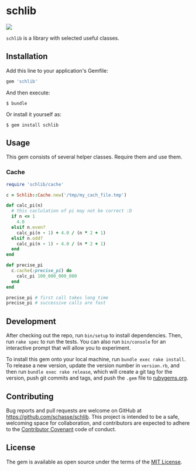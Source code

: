# schlib

![](https://github.com/schasse/schlib/blob/master/logo/schlib_logo.png)

`schlib` is a library with selected useful classes.

## Installation

Add this line to your application's Gemfile:

```ruby
gem 'schlib'
```

And then execute:

    $ bundle

Or install it yourself as:

    $ gem install schlib

## Usage

This gem consists of several helper classes. Require them and use them.

### Cache

``` ruby
require 'schlib/cache'

c = Schlib::Cache.new('/tmp/my_cach_file.tmp')

def calc_pi(n)
  # this caclulation of pi may not be correct :D
  if n <= 1
    4.0
  elsif n.even?
    calc_pi(n - 1) + 4.0 / (n * 2 + 1)
  elsif n.odd?
    calc_pi(n - 1) - 4.0 / (n * 2 + 1)
  end
end

def precise_pi
  c.cache(:precise_pi) do
    calc_pi 100_000_000_000
  end
end

precise_pi # first call takes long time
precise_pi # successive calls are fast
```

## Development

After checking out the repo, run `bin/setup` to install
dependencies. Then, run `rake spec` to run the tests. You can also run
`bin/console` for an interactive prompt that will allow you to
experiment.

To install this gem onto your local machine, run `bundle exec rake
install`. To release a new version, update the version number in
`version.rb`, and then run `bundle exec rake release`, which will
create a git tag for the version, push git commits and tags, and push
the `.gem` file to [rubygems.org](https://rubygems.org).

## Contributing

Bug reports and pull requests are welcome on GitHub at
https://github.com/schasse/schlib. This project is intended to be a
safe, welcoming space for collaboration, and contributors are expected
to adhere to
the [Contributor Covenant](http://contributor-covenant.org) code of
conduct.


## License

The gem is available as open source under the terms of
the [MIT License](http://opensource.org/licenses/MIT).
